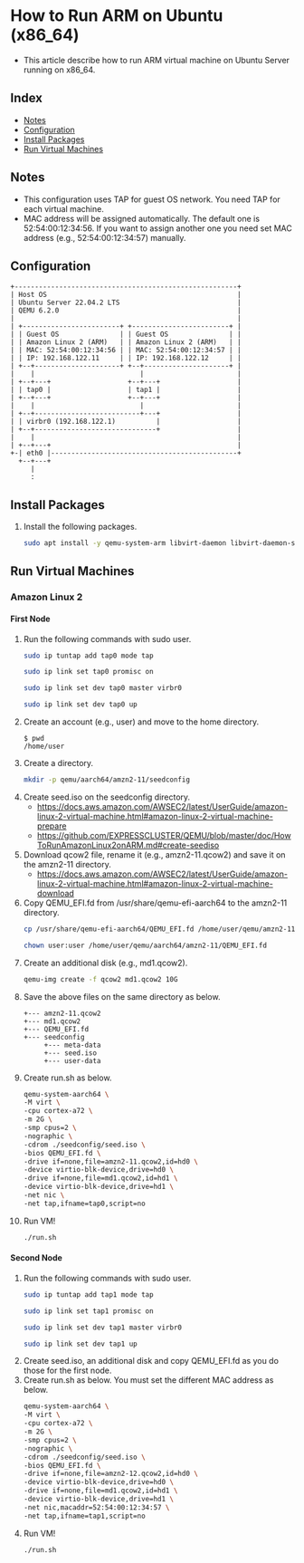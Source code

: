 # How to Run ARM on Ubuntu (x86_64)
- This article describe how to run ARM virtual machine on Ubuntu Server running on x86_64.

## Index
- [Notes](#notes)
- [Configuration](#configuration)
- [Install Packages](#install-packages)
- [Run Virtual Machines](#run-virtual-machines)

## Notes
- This configuration uses TAP for guest OS network. You need TAP for each virtual machine.
- MAC address will be assigned automatically. The default one is  52:54:00:12:34:56. If you want to assign another one you need set MAC address (e.g., 52:54:00:12:34:57) manually.

## Configuration
```
+-------------------------------------------------------+
| Host OS                                               |
| Ubuntu Server 22.04.2 LTS                             |
| QEMU 6.2.0                                            |
|                                                       |
| +------------------------+ +------------------------+ |
| | Guest OS               | | Guest OS               | |
| | Amazon Linux 2 (ARM)   | | Amazon Linux 2 (ARM)   | |
| | MAC: 52:54:00:12:34:56 | | MAC: 52:54:00:12:34:57 | |
| | IP: 192.168.122.11     | | IP: 192.168.122.12     | |
| +--+---------------------+ +--+---------------------+ |
|    |                          |                       |
| +--+---+                   +--+---+                   |
| | tap0 |                   | tap1 |                   |
| +--+---+                   +--+---+                   |
|    |                          |                       |
| +--+--------------------------+---+                   |
| | virbr0 (192.168.122.1)          |                   |
| +--+------------------------------+                   |
|    |                                                  |
| +--+---+                                              |
+-| eth0 |----------------------------------------------+
  +--+---+
     |
     :
```

## Install Packages
1. Install the following packages.
   ```sh
   sudo apt install -y qemu-system-arm libvirt-daemon libvirt-daemon-system genisoimage
   ```

## Run Virtual Machines
### Amazon Linux 2
#### First Node
1. Run the following commands with sudo user.
   ```sh
   sudo ip tuntap add tap0 mode tap
   ```
   ```sh
   sudo ip link set tap0 promisc on
   ```
   ```sh
   sudo ip link set dev tap0 master virbr0
   ```
   ```sh
   sudo ip link set dev tap0 up
   ```
1. Create an account (e.g., user) and move to the home directory.
   ```
   $ pwd
   /home/user
   ```
1. Create a directory.
   ```sh
   mkdir -p qemu/aarch64/amzn2-11/seedconfig
   ```
1. Create seed.iso on the seedconfig directory.
   - https://docs.aws.amazon.com/AWSEC2/latest/UserGuide/amazon-linux-2-virtual-machine.html#amazon-linux-2-virtual-machine-prepare
   - https://github.com/EXPRESSCLUSTER/QEMU/blob/master/doc/HowToRunAmazonLinux2onARM.md#create-seediso
1. Download qcow2 file, rename it (e.g., amzn2-11.qcow2) and save it on the amzn2-11 directory.
   - https://docs.aws.amazon.com/AWSEC2/latest/UserGuide/amazon-linux-2-virtual-machine.html#amazon-linux-2-virtual-machine-download
1. Copy QEMU_EFI.fd from /usr/share/qemu-efi-aarch64 to the amzn2-11 directory.
   ```sh
   cp /usr/share/qemu-efi-aarch64/QEMU_EFI.fd /home/user/qemu/amzn2-11/
   ```
   ```sh
   chown user:user /home/user/qemu/aarch64/amzn2-11/QEMU_EFI.fd
   ```
1. Create an additional disk (e.g., md1.qcow2).
   ```sh
   qemu-img create -f qcow2 md1.qcow2 10G
   ```
1. Save the above files on the same directory as below.
   ```
   +--- amzn2-11.qcow2
   +--- md1.qcow2
   +--- QEMU_EFI.fd
   +--- seedconfig
        +--- meta-data
        +--- seed.iso
        +--- user-data   
   ```   
1. Create run.sh as below.
   ```sh
   qemu-system-aarch64 \
   -M virt \
   -cpu cortex-a72 \
   -m 2G \
   -smp cpus=2 \
   -nographic \
   -cdrom ./seedconfig/seed.iso \
   -bios QEMU_EFI.fd \
   -drive if=none,file=amzn2-11.qcow2,id=hd0 \
   -device virtio-blk-device,drive=hd0 \
   -drive if=none,file=md1.qcow2,id=hd1 \
   -device virtio-blk-device,drive=hd1 \   
   -net nic \
   -net tap,ifname=tap0,script=no
   ```
1. Run VM!
   ```sh
   ./run.sh
   ```

#### Second Node
1. Run the following commands with sudo user.
   ```sh
   sudo ip tuntap add tap1 mode tap
   ```
   ```sh
   sudo ip link set tap1 promisc on
   ```
   ```sh
   sudo ip link set dev tap1 master virbr0
   ```
   ```sh
   sudo ip link set dev tap1 up
   ```   
1. Create seed.iso, an additional disk and copy QEMU_EFI.fd as you do those for the first node.
1. Create run.sh as below. You must set the different MAC address as below.
   ```sh
   qemu-system-aarch64 \
   -M virt \
   -cpu cortex-a72 \
   -m 2G \
   -smp cpus=2 \
   -nographic \
   -cdrom ./seedconfig/seed.iso \
   -bios QEMU_EFI.fd \
   -drive if=none,file=amzn2-12.qcow2,id=hd0 \
   -device virtio-blk-device,drive=hd0 \
   -drive if=none,file=md1.qcow2,id=hd1 \
   -device virtio-blk-device,drive=hd1 \
   -net nic,macaddr=52:54:00:12:34:57 \
   -net tap,ifname=tap1,script=no
   ```
1. Run VM!
   ```sh
   ./run.sh
   ```
